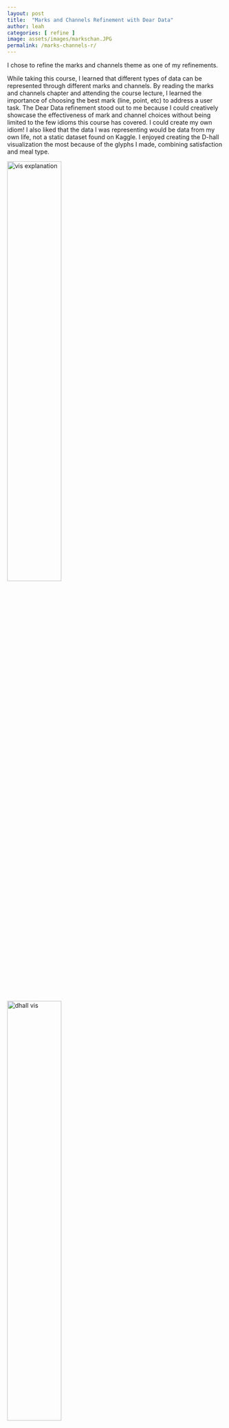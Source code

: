 ```yaml
---
layout: post
title:  "Marks and Channels Refinement with Dear Data"
author: leah
categories: [ refine ]
image: assets/images/markschan.JPG
permalink: /marks-channels-r/
---
```


I chose to refine the marks and channels theme as one of my refinements.

While taking this course, I learned that different types of data can be represented through different marks and channels. By reading the marks and channels chapter and attending the course lecture, I learned the importance of choosing the best mark (line, point, etc) to address a user task. The Dear Data refinement stood out to me because I could creatively showcase the effectiveness of mark and channel choices without being limited to the few idioms this course has covered. I could create my own idiom! I also liked that the data I was representing would be data from my own life, not a static dataset found on Kaggle. I enjoyed creating the D-hall visualization the most because of the glyphs I made, combining satisfaction and meal type.

<div class="row">
    <img src="{{ site.baseurl }}/assets/images/dhall_back.jpg" alt="vis explanation" style="width:50%">
    <img src="{{ site.baseurl }}/assets/images/dhall_front.jpg" alt="dhall vis" style="width:50%">
</div>

By completing this Dear Data activity, I learned that there are only so many marks and channels that can represent magnitude, categorical data, and position so, it is important for visualization designers to have a narrow user task scope. Crowding the visualization space with too many marks or having a glyph represent too many attributes will confuse the user. This activity also emphasized the design choice to have hue represent categorical attributes. When designing the D-hall dinner visualization, I asked my friends what hues they wanted to represent them. They loved the intentionality behind the question, and it emphasized how design choices can have connotations to them. 

<figure class="row">
    <img src="{{ site.baseurl }}/assets/images/pickleball_back.jpg" alt="visualization explanation" style="width:50%">
    <img src="{{ site.baseurl }}/assets/images/pickleball_front.jpg" alt="pickleball visualization" style="width:50%">
    <figcaption>Dear Data card encoding my mom's Mother's Day pickleball win! (I suck at pickleball). This visualization uses hue to encode me and mom and mangnitude to encode wins.</figcaption>
</figure>

Outside of class, I will apply these concepts to my work when developing visualizations. The top concepts I will apply relate to encoding choices. The Dear Data activity made me think about what I wanted my users to ascertain from my visualization. I limited my task numbers to three tasks per visualization because I knew my glyphs could only represent so many attributes, and I only had so much space on my index card. Before I created my visualizations, I outlined the data types of my attributes and explored the best ways to represent them. 

<div class="row">
    <img src="{{ site.baseurl }}/assets/images/lesiure_back.jpg" alt="Snow" style="width:50%">
    <img src="{{ site.baseurl }}/assets/images/leisure_front.jpg" alt="Forest" style="width:50%">
</div>